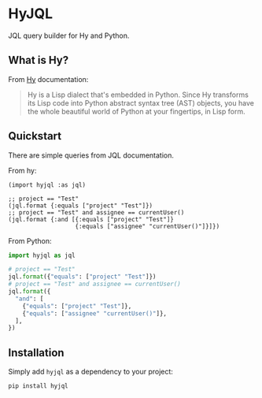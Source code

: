 # HyJQL

JQL query builder for Hy and Python.

## What is Hy?

From [Hy](https://github.com/hylang/hy) documentation:

> Hy is a Lisp dialect that's embedded in Python. Since Hy transforms its Lisp code into Python abstract syntax tree (AST) objects, you have the whole beautiful world of Python at your fingertips, in Lisp form.

## Quickstart

There are simple queries from JQL documentation.

From hy:

```Hy
(import hyjql :as jql)

;; project == "Test"
(jql.format {:equals ["project" "Test"]})
;; project == "Test" and assignee == currentUser()
(jql.format {:and [{:equals ["project" "Test"]}
                   {:equals ["assignee" "currentUser()"]}]})
```

From Python:

```python
import hyjql as jql

# project == "Test"
jql.format({"equals": ["project" "Test"]})
# project == "Test" and assignee == currentUser()
jql.format({
  "and": [
    {"equals": ["project" "Test"]},
    {"equals": ["assignee" "currentUser()"]},
  ],
})
```

## Installation

Simply add `hyjql` as a dependency to your project:

```bash
pip install hyjql
```
